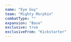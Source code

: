```yaml
---
name: "Eye Guy"
team: "Mighty Morphin"
combatType: ""
expansion: "Base"
exclusive: true
exclusiveFrom: "Kickstarter"
---
```


<!--stackedit_data:
eyJoaXN0b3J5IjpbLTI1NzIxODU3Ml19
-->
